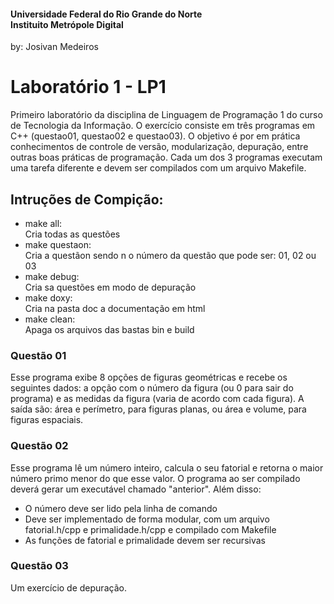 #### Universidade Federal do Rio Grande do Norte <br> Instituito Metrópole Digital
by: Josivan Medeiros

# Laboratório 1 - LP1
Primeiro laboratório da disciplina de Linguagem de Programação 1 do curso de Tecnologia da Informação. O exercício consiste em três programas em C++ (questao01, questao02 e  questao03). O objetivo é por em prática conhecimentos de controle de versão, modularização, depuração, entre outras boas práticas de programação. Cada um dos 3 programas executam uma tarefa diferente e devem ser compilados com um arquivo Makefile.

## Intruções de Compição:
- make all:<br>
Cria todas as questões
- make questaon:<br>
Cria a questãon sendo n o número da questão que pode ser: 01, 02 ou 03
- make debug:<BR>
Cria sa questões em modo de depuração
- make doxy:<BR>
Cria na pasta doc a documentação em html
- make clean:<BR>
Apaga os arquivos das bastas bin e build

### Questão 01
Esse programa exibe 8 opções de figuras geométricas e recebe os seguintes dados: a opção com o número da figura (ou 0 para sair do programa) e as medidas da figura (varia de acordo com cada figura). A saída são: área e perímetro, para figuras planas, ou área e volume, para figuras espaciais.
### Questão 02
Esse programa lê um número inteiro, calcula o seu fatorial e retorna o maior número primo menor do que esse valor. O programa ao ser compilado deverá gerar um executável chamado "anterior". Além disso:
- O número deve ser lido pela linha de comando
- Deve ser implementado de forma modular, com um arquivo fatorial.h/cpp e primalidade.h/cpp e compilado com Makefile
- As funções de fatorial e primalidade devem ser recursivas
### Questão 03
Um exercício de depuração.
